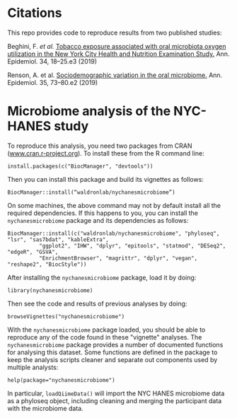 # Citations

This repo provides code to reproduce results from two published studies:

Beghini, F. _et al._ [Tobacco exposure associated with oral microbiota oxygen utilization in the New York City Health and Nutrition Examination Study.](https://pubmed.ncbi.nlm.nih.gov/31076212/) Ann. Epidemiol. 34, 18–25.e3 (2019)

Renson, A. et al. [Sociodemographic variation in the oral microbiome.](https://pubmed.ncbi.nlm.nih.gov/31151886/) Ann. Epidemiol. 35, 73–80.e2 (2019)


# Microbiome analysis of the NYC-HANES study

To reproduce this analysis, you need two packages from CRAN (www.cran.r-project.org). To install these from the R command line:
```
install.packages(c("BiocManager", "devtools"))
```

Then you can install this package and build its vignettes as follows:
```
BiocManager::install(“waldronlab/nychanesmicrobiome”)
```

On some machines, the above command may not by default install all the required dependencies. If this happens to you, you can install the `nychanesmicrobiome` package and its dependencies as follows:

```
BiocManager::install(c("waldronlab/nychanesmicrobiome", "phyloseq", "lsr", "sas7bdat", "kableExtra", 
          "ggplot2", "IHW", "dplyr", "epitools", "statmod", "DESeq2", "edgeR", "GSVA", 
          "EnrichmentBrowser", "magrittr", "dplyr", "vegan", "reshape2", "BiocStyle"))
```


After installing the `nychanesmicrobiome` package, load it by doing:
```
library(nychanesmicrobiome)
```

Then see the code and results of previous analyses by doing:
```
browseVignettes("nychanesmicrobiome")
```

With the `nychanesmicrobiome` package loaded, you should be able to reproduce any of the code found in these "vignette" analyses. The `nychanesmicrobiome` package provides a number of documented functions for analysing this dataset. Some functions are defined in the package to keep the analysis scripts cleaner and separate out components used by multiple analysts:
```
help(package="nychanesmicrobiome")
```

In particular, `loadQiimeData()` will import the NYC HANES microbiome data as a phyloseq object, including cleaning and merging the participant data with the microbiome data.
